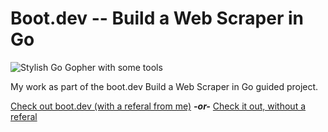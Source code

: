 # Boot.dev -- Build a Web Scraper in Go

![Stylish Go Gopher with some tools](https://storage.googleapis.com/qvault-webapp-dynamic-assets/course_assets/fbuH9HC.png)

My work as part of the boot.dev Build a Web Scraper in Go guided project.

[Check out boot.dev (with a referal from me)](https://wzl.to/boot.dev)  ***-or-*** [Check it out, without a referal](https://wzl.to/boot.dev_noref)
